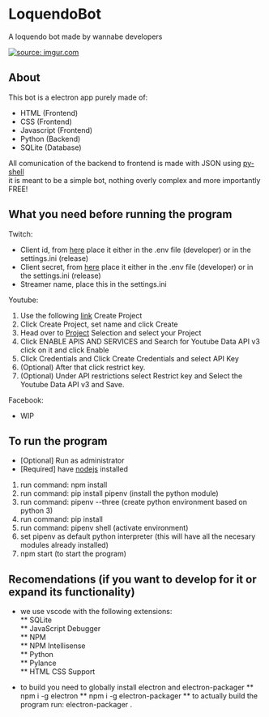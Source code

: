 # LoquendoBot
A loquendo bot made by wannabe developers

<a href="https://imgur.com/a/ro6XAw5"><img src="https://i.imgur.com/eqBa9fs.png" title="source: imgur.com" /></a>

## About
This bot is a electron app purely made of:
* HTML (Frontend)
* CSS (Frontend)
* Javascript (Frontend)
* Python (Backend)
* SQLite (Database)

All comunication of the backend to frontend is made with JSON using [py-shell](https://www.npmjs.com/package/python-shell)  
it is meant to be a simple bot, nothing overly complex and more importantly FREE!
## What you need before running the program
Twitch:
* Client id, from [here](https://dev.twitch.tv/) place it either in the .env file (developer) or in the settings.ini (release)
* Client secret, from [here](https://dev.twitch.tv/) place it either in the .env file (developer) or in the settings.ini (release)
* Streamer name, place this in the settings.ini
  
Youtube:
1. Use the following [link](https://console.developers.google.com/cloud-resource-manager?organizationId=0&supportedpurview=project) Create Project
2. Click Create Project, set name and click Create
3. Head over to [Project](https://console.developers.google.com/projectselector2/apis/dashboard?organizationId=0&supportedpurview=project) Selection and select your Project
4. Click ENABLE APIS AND SERVICES and Search for Youtube Data API v3 click on it and click Enable
5. Click Credentials and Click Create Credentials and select API Key
6. (Optional) After that click restrict key.
7. (Optional) Under API restrictions select Restrict key and Select the Youtube Data API v3 and Save.
  
Facebook:
* WIP
  
## To run the program

* [Optional] Run as administrator
* [Required] have [nodejs](https://nodejs.org/en/) installed

1. run command: npm install
2. run command: pip install pipenv (install the python module)
3. run command: pipenv --three (create python environment based on python 3)
4. run command: pip install
4. run command: pipenv shell (activate environment)
5. set pipenv as default python interpreter (this will have all the necesary modules already installed)
6.  npm start (to start the program)

## Recomendations (if you want to develop for it or expand its functionality)
* we use vscode with the following extensions:  
** SQLite  
** JavaScript Debugger  
** NPM  
** NPM Intellisense  
** Python  
** Pylance  
** HTML CSS Support

* to build you need to globally install electron and electron-packager
** npm i -g electron
** npm i -g electron-packager
** to actually build the program run: electron-packager .